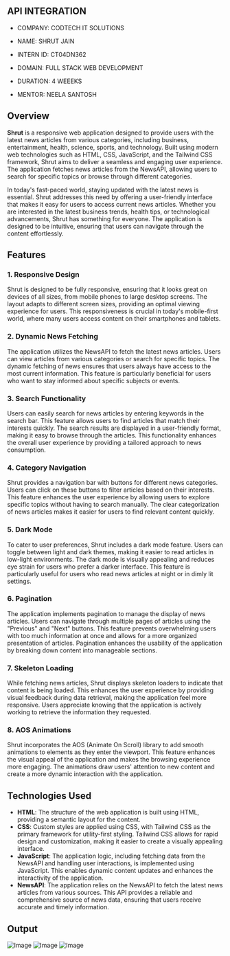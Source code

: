 ## API INTEGRATION

- COMPANY: CODTECH IT SOLUTIONS

- NAME: SHRUT JAIN

- INTERN ID: CT04DN362

- DOMAIN: FULL STACK WEB DEVELOPMENT

- DURATION: 4 WEEEKS

- MENTOR: NEELA SANTOSH

## Overview

**Shrut** is a responsive web application designed to provide users with the latest news articles from various categories, including business, entertainment, health, science, sports, and technology. Built using modern web technologies such as HTML, CSS, JavaScript, and the Tailwind CSS framework, Shrut aims to deliver a seamless and engaging user experience. The application fetches news articles from the NewsAPI, allowing users to search for specific topics or browse through different categories.

In today's fast-paced world, staying updated with the latest news is essential. Shrut addresses this need by offering a user-friendly interface that makes it easy for users to access current news articles. Whether you are interested in the latest business trends, health tips, or technological advancements, Shrut has something for everyone. The application is designed to be intuitive, ensuring that users can navigate through the content effortlessly.

## Features

### 1. Responsive Design
Shrut is designed to be fully responsive, ensuring that it looks great on devices of all sizes, from mobile phones to large desktop screens. The layout adapts to different screen sizes, providing an optimal viewing experience for users. This responsiveness is crucial in today's mobile-first world, where many users access content on their smartphones and tablets.

### 2. Dynamic News Fetching
The application utilizes the NewsAPI to fetch the latest news articles. Users can view articles from various categories or search for specific topics. The dynamic fetching of news ensures that users always have access to the most current information. This feature is particularly beneficial for users who want to stay informed about specific subjects or events.

### 3. Search Functionality
Users can easily search for news articles by entering keywords in the search bar. This feature allows users to find articles that match their interests quickly. The search results are displayed in a user-friendly format, making it easy to browse through the articles. This functionality enhances the overall user experience by providing a tailored approach to news consumption.

### 4. Category Navigation
Shrut provides a navigation bar with buttons for different news categories. Users can click on these buttons to filter articles based on their interests. This feature enhances the user experience by allowing users to explore specific topics without having to search manually. The clear categorization of news articles makes it easier for users to find relevant content quickly.

### 5. Dark Mode
To cater to user preferences, Shrut includes a dark mode feature. Users can toggle between light and dark themes, making it easier to read articles in low-light environments. The dark mode is visually appealing and reduces eye strain for users who prefer a darker interface. This feature is particularly useful for users who read news articles at night or in dimly lit settings.

### 6. Pagination
The application implements pagination to manage the display of news articles. Users can navigate through multiple pages of articles using the "Previous" and "Next" buttons. This feature prevents overwhelming users with too much information at once and allows for a more organized presentation of articles. Pagination enhances the usability of the application by breaking down content into manageable sections.

### 7. Skeleton Loading
While fetching news articles, Shrut displays skeleton loaders to indicate that content is being loaded. This enhances the user experience by providing visual feedback during data retrieval, making the application feel more responsive. Users appreciate knowing that the application is actively working to retrieve the information they requested.

### 8. AOS Animations
Shrut incorporates the AOS (Animate On Scroll) library to add smooth animations to elements as they enter the viewport. This feature enhances the visual appeal of the application and makes the browsing experience more engaging. The animations draw users' attention to new content and create a more dynamic interaction with the application.

## Technologies Used
- **HTML**: The structure of the web application is built using HTML, providing a semantic layout for the content.
- **CSS**: Custom styles are applied using CSS, with Tailwind CSS as the primary framework for utility-first styling. Tailwind CSS allows for rapid design and customization, making it easier to create a visually appealing interface.
- **JavaScript**: The application logic, including fetching data from the NewsAPI and handling user interactions, is implemented using JavaScript. This enables dynamic content updates and enhances the interactivity of the application.
- **NewsAPI**: The application relies on the NewsAPI to fetch the latest news articles from various sources. This API provides a reliable and comprehensive source of news data, ensuring that users receive accurate and timely information.

## Output
![Image](https://github.com/user-attachments/assets/1ebaa771-6311-4654-8e08-59ecb7d694d6)
![Image](https://github.com/user-attachments/assets/5fbe0dbb-f00d-47a6-b755-7a088c580555)
![Image](https://github.com/user-attachments/assets/9b578054-7663-497c-b4b3-b33c4df93129)
